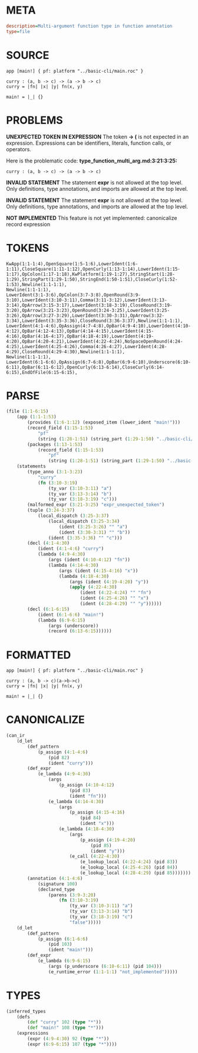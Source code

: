 # META
~~~ini
description=Multi-argument function type in function annotation
type=file
~~~
# SOURCE
~~~roc
app [main!] { pf: platform "../basic-cli/main.roc" }

curry : (a, b -> c) -> (a -> b -> c)
curry = |fn| |x| |y| fn(x, y)

main! = |_| {}
~~~
# PROBLEMS
**UNEXPECTED TOKEN IN EXPRESSION**
The token **-> (** is not expected in an expression.
Expressions can be identifiers, literals, function calls, or operators.

Here is the problematic code:
**type_function_multi_arg.md:3:21:3:25:**
```roc
curry : (a, b -> c) -> (a -> b -> c)
```


**INVALID STATEMENT**
The statement **expr** is not allowed at the top level.
Only definitions, type annotations, and imports are allowed at the top level.

**INVALID STATEMENT**
The statement **expr** is not allowed at the top level.
Only definitions, type annotations, and imports are allowed at the top level.

**NOT IMPLEMENTED**
This feature is not yet implemented: canonicalize record expression

# TOKENS
~~~zig
KwApp(1:1-1:4),OpenSquare(1:5-1:6),LowerIdent(1:6-1:11),CloseSquare(1:11-1:12),OpenCurly(1:13-1:14),LowerIdent(1:15-1:17),OpColon(1:17-1:18),KwPlatform(1:19-1:27),StringStart(1:28-1:29),StringPart(1:29-1:50),StringEnd(1:50-1:51),CloseCurly(1:52-1:53),Newline(1:1-1:1),
Newline(1:1-1:1),
LowerIdent(3:1-3:6),OpColon(3:7-3:8),OpenRound(3:9-3:10),LowerIdent(3:10-3:11),Comma(3:11-3:12),LowerIdent(3:13-3:14),OpArrow(3:15-3:17),LowerIdent(3:18-3:19),CloseRound(3:19-3:20),OpArrow(3:21-3:23),OpenRound(3:24-3:25),LowerIdent(3:25-3:26),OpArrow(3:27-3:29),LowerIdent(3:30-3:31),OpArrow(3:32-3:34),LowerIdent(3:35-3:36),CloseRound(3:36-3:37),Newline(1:1-1:1),
LowerIdent(4:1-4:6),OpAssign(4:7-4:8),OpBar(4:9-4:10),LowerIdent(4:10-4:12),OpBar(4:12-4:13),OpBar(4:14-4:15),LowerIdent(4:15-4:16),OpBar(4:16-4:17),OpBar(4:18-4:19),LowerIdent(4:19-4:20),OpBar(4:20-4:21),LowerIdent(4:22-4:24),NoSpaceOpenRound(4:24-4:25),LowerIdent(4:25-4:26),Comma(4:26-4:27),LowerIdent(4:28-4:29),CloseRound(4:29-4:30),Newline(1:1-1:1),
Newline(1:1-1:1),
LowerIdent(6:1-6:6),OpAssign(6:7-6:8),OpBar(6:9-6:10),Underscore(6:10-6:11),OpBar(6:11-6:12),OpenCurly(6:13-6:14),CloseCurly(6:14-6:15),EndOfFile(6:15-6:15),
~~~
# PARSE
~~~clojure
(file (1:1-6:15)
	(app (1:1-1:53)
		(provides (1:6-1:12) (exposed_item (lower_ident "main!")))
		(record_field (1:15-1:53)
			"pf"
			(string (1:28-1:51) (string_part (1:29-1:50) "../basic-cli/main.roc")))
		(packages (1:13-1:53)
			(record_field (1:15-1:53)
				"pf"
				(string (1:28-1:51) (string_part (1:29-1:50) "../basic-cli/main.roc")))))
	(statements
		(type_anno (3:1-3:23)
			"curry"
			(fn (3:10-3:19)
				(ty_var (3:10-3:11) "a")
				(ty_var (3:13-3:14) "b")
				(ty_var (3:18-3:19) "c")))
		(malformed_expr (3:21-3:25) "expr_unexpected_token")
		(tuple (3:24-3:37)
			(local_dispatch (3:25-3:37)
				(local_dispatch (3:25-3:34)
					(ident (3:25-3:26) "" "a")
					(ident (3:30-3:31) "" "b"))
				(ident (3:35-3:36) "" "c")))
		(decl (4:1-4:30)
			(ident (4:1-4:6) "curry")
			(lambda (4:9-4:30)
				(args (ident (4:10-4:12) "fn"))
				(lambda (4:14-4:30)
					(args (ident (4:15-4:16) "x"))
					(lambda (4:18-4:30)
						(args (ident (4:19-4:20) "y"))
						(apply (4:22-4:30)
							(ident (4:22-4:24) "" "fn")
							(ident (4:25-4:26) "" "x")
							(ident (4:28-4:29) "" "y"))))))
		(decl (6:1-6:15)
			(ident (6:1-6:6) "main!")
			(lambda (6:9-6:15)
				(args (underscore))
				(record (6:13-6:15))))))
~~~
# FORMATTED
~~~roc
app [main!] { pf: platform "../basic-cli/main.roc" }

curry : (a, b -> c)(a->b->c)
curry = |fn| |x| |y| fn(x, y)

main! = |_| {}
~~~
# CANONICALIZE
~~~clojure
(can_ir
	(d_let
		(def_pattern
			(p_assign (4:1-4:6)
				(pid 82)
				(ident "curry")))
		(def_expr
			(e_lambda (4:9-4:30)
				(args
					(p_assign (4:10-4:12)
						(pid 83)
						(ident "fn")))
				(e_lambda (4:14-4:30)
					(args
						(p_assign (4:15-4:16)
							(pid 84)
							(ident "x")))
					(e_lambda (4:18-4:30)
						(args
							(p_assign (4:19-4:20)
								(pid 85)
								(ident "y")))
						(e_call (4:22-4:30)
							(e_lookup_local (4:22-4:24) (pid 83))
							(e_lookup_local (4:25-4:26) (pid 84))
							(e_lookup_local (4:28-4:29) (pid 85)))))))
		(annotation (4:1-4:6)
			(signature 100)
			(declared_type
				(parens (3:9-3:20)
					(fn (3:10-3:19)
						(ty_var (3:10-3:11) "a")
						(ty_var (3:13-3:14) "b")
						(ty_var (3:18-3:19) "c")
						"false")))))
	(d_let
		(def_pattern
			(p_assign (6:1-6:6)
				(pid 103)
				(ident "main!")))
		(def_expr
			(e_lambda (6:9-6:15)
				(args (p_underscore (6:10-6:11) (pid 104)))
				(e_runtime_error (1:1-1:1) "not_implemented")))))
~~~
# TYPES
~~~clojure
(inferred_types
	(defs
		(def "curry" 102 (type "*"))
		(def "main!" 108 (type "*")))
	(expressions
		(expr (4:9-4:30) 92 (type "*"))
		(expr (6:9-6:15) 107 (type "*"))))
~~~